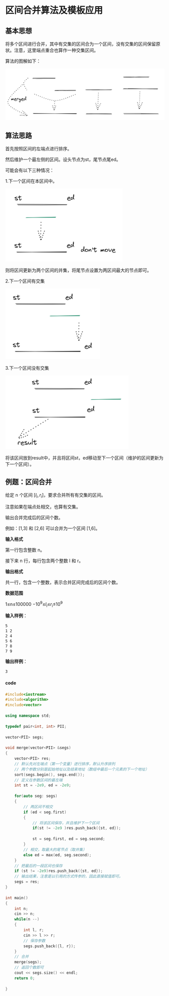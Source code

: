 # 区间合并算法及模板应用

## 基本思想

将多个区间进行合并，其中有交集的区间合为一个区间，没有交集的区间保留原状。注意，这里端点重合也算作一种交集区间。

算法的图解如下：

![](https://raw.githubusercontent.com/timerring/picgo/master/picbed/image-20221014210207531.png)

## 算法思路

首先按照区间的左端点进行排序。

然后维护一个最左侧的区间。设头节点为st，尾节点尾ed。

可能会有以下三种情况：

1.下一个区间在本区间中。

![image-20221014211603753](https://raw.githubusercontent.com/timerring/picgo/master/picbed/image-20221014211603753.png)

则将区间更新为两个区间的并集，将尾节点设置为两区间最大的节点即可。

<!-- more -->

2.下一个区间有交集

![image-20221014211708307](https://raw.githubusercontent.com/timerring/picgo/master/picbed/image-20221014211708307.png)

3.下一个区间没有交集

![image-20221014211758657](https://raw.githubusercontent.com/timerring/picgo/master/picbed/image-20221014211758657.png)

将该区间放到result中，并且将区间st，ed移动至下一个区间（维护的区间更新为下一个区间）。

## 例题：区间合并

给定 n 个区间 [$l_i,r_i$]，要求合并所有有交集的区间。

注意如果在端点处相交，也算有交集。

输出合并完成后的区间个数。

例如：[1,3] 和 [2,6] 可以合并为一个区间 [1,6]。

**输入格式**

第一行包含整数 n。

接下来 n 行，每行包含两个整数 l 和 r。

**输出格式**

共一行，包含一个整数，表示合并区间完成后的区间个数。

**数据范围**

1≤n≤100000
$−10^9$≤$l_i$≤$r_i$≤$10^9$

**输入样例**：

```
5
1 2
2 4
5 6
7 8
7 9
```

**输出样例**：

```
3
```

#### code

```cpp
#include<iostream>
#include<algorithm>
#include<vector>

using namespace std;

typedef pair<int, int> PII;

vector<PII> segs;

void merge(vector<PII> &segs)
{
    vector<PII> res;
    // 默认先对左端点（第一个变量）进行排序，默认升序排列
    // 两个参数分别是起始地址以及结束地址（数组中最后一个元素的下一个地址）
    sort(segs.begin(), segs.end());
    // 定义在参数区间的最左端
    int st = -2e9, ed = -2e9;

    for(auto seg: segs)
    {
        // 两区间不相交
        if (ed < seg.first)
        {
            // 将该区间保存，并且维护下一个区间
            if(st != -2e9 )res.push_back({st, ed});

            st = seg.first, ed = seg.second;
        }
        // 相交，取最大的尾节点（取并集）
        else ed = max(ed, seg.second);
    }
    // 把最后的一段区间也保存
    if (st != -2e9)res.push_back({st, ed});
    // 输出结果，注意是以引用的方式传参的，因此直接赋值即可。
    segs = res;
}

int main()
{
    int n;
    cin >> n;
    while(n --)
    {
        int l, r;
        cin >> l >> r;
        // 保存参数
        segs.push_back({l, r});
    }
    // 合并
    merge(segs);
    // 返回个数即可
    cout << segs.size() << endl;
    return 0;

}
```
